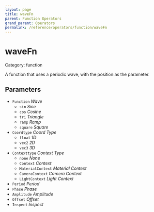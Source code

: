 ```yaml
---
layout: page
title: waveFn
parent: Function Operators
grand_parent: Operators
permalink: /reference/operators/function/waveFn
---
```


# waveFn

Category: function



A function that uses a periodic wave, with the position as the parameter.

## Parameters

* `Function` *Wave*
  * `sin` *Sine*
  * `cos` *Cosine*
  * `tri` *Triangle*
  * `ramp` *Ramp*
  * `square` *Square*
* `Coordtype` *Coord Type*
  * `float` *1D*
  * `vec2` *2D*
  * `vec3` *3D*
* `Contexttype` *Context Type*
  * `none` *None*
  * `Context` *Context*
  * `MaterialContext` *Material Context*
  * `CameraContext` *Camera Context*
  * `LightContext` *Light Context*
* `Period` *Period*
* `Phase` *Phase*
* `Amplitude` *Amplitude*
* `Offset` *Offset*
* `Inspect` *Inspect*